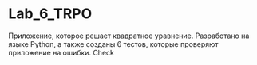 # Lab_6_TRPO
Приложение, которое решает квадратное уравнение. Разработано на языке Python, а также созданы 6 тестов, которые проверяют приложение на ошибки.
Check
